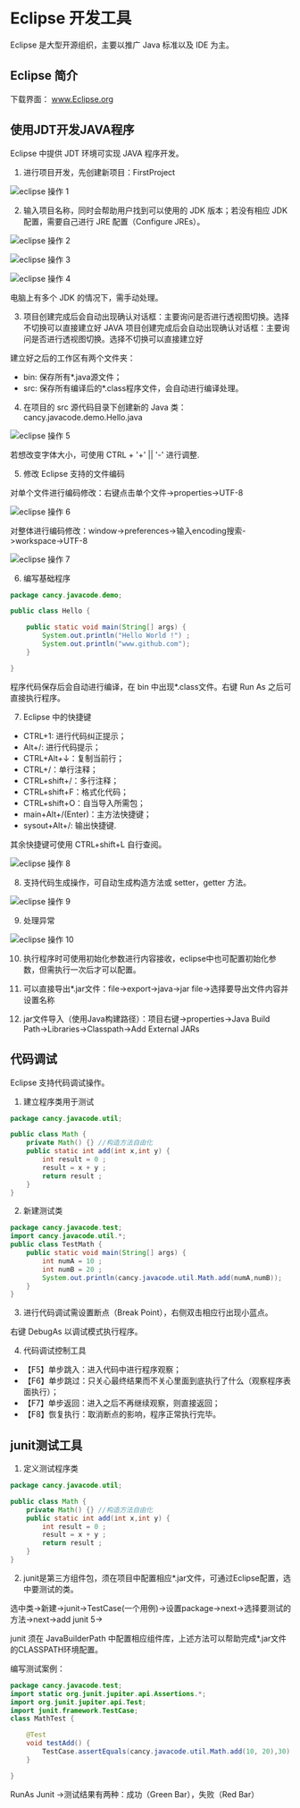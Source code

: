 # Eclipse 开发工具

Eclipse 是大型开源组织，主要以推广 Java 标准以及 IDE 为主。

## Eclipse 简介

下载界面： www.Eclipse.org


## 使用JDT开发JAVA程序

Eclipse 中提供 JDT 环境可实现 JAVA 程序开发。

1. 进行项目开发，先创建新项目：FirstProject

![eclipse 操作 1](https://github.com/JCancy/JAVA/blob/master/picture/eclipse%E6%93%8D%E4%BD%9C1.PNG)

2. 输入项目名称，同时会帮助用户找到可以使用的 JDK 版本；若没有相应 JDK 配置，需要自己进行 JRE 配置（Configure JREs）。

![eclipse 操作 2](https://github.com/JCancy/JAVA/blob/master/picture/eclipse%E6%93%8D%E4%BD%9C2.PNG)

![eclipse 操作 3](https://github.com/JCancy/JAVA/blob/master/picture/eclipse%E6%93%8D%E4%BD%9C3.PNG)

![eclipse 操作 4](https://github.com/JCancy/JAVA/blob/master/picture/eclipse%E6%93%8D%E4%BD%9C4.PNG)

电脑上有多个 JDK 的情况下，需手动处理。

3. 项目创建完成后会自动出现确认对话框：主要询问是否进行透视图切换。选择不切换可以直接建立好 JAVA 项目创建完成后会自动出现确认对话框：主要询问是否进行透视图切换。选择不切换可以直接建立好

建立好之后的工作区有两个文件夹：
* bin: 保存所有*.java源文件；
* src: 保存所有编译后的*.class程序文件，会自动进行编译处理。

4. 在项目的 src 源代码目录下创建新的 Java 类：cancy.javacode.demo.Hello.java

![eclipse 操作 5](https://github.com/JCancy/JAVA/blob/master/picture/eclipse%E6%93%8D%E4%BD%9C5.PNG)

若想改变字体大小，可使用 CTRL + '+' || '-' 进行调整.

5. 修改 Eclipse 支持的文件编码

对单个文件进行编码修改：右键点击单个文件->properties->UTF-8

![eclipse 操作 6](https://github.com/JCancy/JAVA/blob/master/picture/eclipse%E6%93%8D%E4%BD%9C6.PNG)

对整体进行编码修改：window->preferences->输入encoding搜索->workspace->UTF-8

![eclipse 操作 7](https://github.com/JCancy/JAVA/blob/master/picture/eclipse%E6%93%8D%E4%BD%9C7.PNG)

6. 编写基础程序

```java
package cancy.javacode.demo;

public class Hello {

	public static void main(String[] args) {
		System.out.println("Hello World !") ;
		System.out.println("www.github.com");
	}

}
```

程序代码保存后会自动进行编译，在 bin 中出现*.class文件。右键 Run As 之后可直接执行程序。


7. Eclipse 中的快捷键

* CTRL+1: 进行代码纠正提示；
* Alt+/: 进行代码提示；
* CTRL+Alt+↓：复制当前行；
* CTRL+/：单行注释；
* CTRL+shift+/：多行注释；
* CTRL+shift+F：格式化代码；
* CTRL+shift+O：自当导入所需包；
* main+Alt+/(Enter)：主方法快捷键；
* sysout+Alt+/: 输出快捷键.

其余快捷键可使用 CTRL+shift+L 自行查阅。

![eclipse 操作 8](https://github.com/JCancy/JAVA/blob/master/picture/eclipse%E6%93%8D%E4%BD%9C8.PNG)



8. 支持代码生成操作，可自动生成构造方法或 setter，getter 方法。

![eclipse 操作 9](https://github.com/JCancy/JAVA/blob/master/picture/eclipse%E6%93%8D%E4%BD%9C9.PNG)

9. 处理异常

![eclipse 操作 10](https://github.com/JCancy/JAVA/blob/master/picture/eclipse%E6%93%8D%E4%BD%9C10.PNG)

10. 执行程序时可使用初始化参数进行内容接收，eclipse中也可配置初始化参数，但需执行一次后才可以配置。

11. 可以直接导出*.jar文件：file->export->java->jar file->选择要导出文件内容并设置名称

12. jar文件导入（使用Java构建路径）：项目右键->properties->Java Build Path->Libraries->Classpath->Add External JARs




## 代码调试

Eclipse 支持代码调试操作。

1. 建立程序类用于测试
```java
package cancy.javacode.util;

public class Math {
	private Math() {} //构造方法自由化
	public static int add(int x,int y) {
		int result = 0 ;
		result = x + y ;
		return result ;
	}
}
```

2. 新建测试类
```java
package cancy.javacode.test;
import cancy.javacode.util.*;
public class TestMath {
	public static void main(String[] args) {
		int numA = 10 ;
		int numB = 20 ;
		System.out.println(cancy.javacode.util.Math.add(numA,numB));
	}
}
```

3. 进行代码调试需设置断点（Break Point），右侧双击相应行出现小蓝点。

右键 DebugAs 以调试模式执行程序。

4. 代码调试控制工具
* 【F5】单步跳入：进入代码中进行程序观察；
* 【F6】单步跳过：只关心最终结果而不关心里面到底执行了什么（观察程序表面执行）；
* 【F7】单步返回：进入之后不再继续观察，则直接返回；
* 【F8】恢复执行：取消断点的影响，程序正常执行完毕。


## junit测试工具

1. 定义测试程序类
```java
package cancy.javacode.util;

public class Math {
	private Math() {} //构造方法自由化
	public static int add(int x,int y) {
		int result = 0 ;
		result = x + y ;
		return result ;
	}
}
```

2. junit是第三方组件包，须在项目中配置相应*.jar文件，可通过Eclipse配置，选中要测试的类。

选中类->新建->junit->TestCase(一个用例)->设置package->next->选择要测试的方法->next->add junit 5->

junit 须在 JavaBuilderPath 中配置相应组件库，上述方法可以帮助完成*.jar文件的CLASSPATH环境配置。

编写测试案例：
```java
package cancy.javacode.test;
import static org.junit.jupiter.api.Assertions.*;
import org.junit.jupiter.api.Test;
import junit.framework.TestCase;
class MathTest {

	@Test
	void testAdd() {
		TestCase.assertEquals(cancy.javacode.util.Math.add(10, 20),30) ;
	}

}
```

RunAs Junit ->测试结果有两种：成功（Green Bar），失败（Red Bar）
